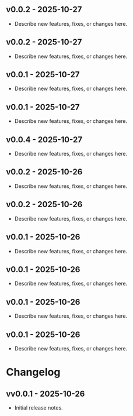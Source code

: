 ## v0.0.2 - 2025-10-27

- Describe new features, fixes, or changes here.

## v0.0.2 - 2025-10-27

- Describe new features, fixes, or changes here.

## v0.0.1 - 2025-10-27

- Describe new features, fixes, or changes here.

## v0.0.1 - 2025-10-27

- Describe new features, fixes, or changes here.

## v0.0.4 - 2025-10-27

- Describe new features, fixes, or changes here.

## v0.0.2 - 2025-10-26

- Describe new features, fixes, or changes here.

## v0.0.2 - 2025-10-26

- Describe new features, fixes, or changes here.

## v0.0.1 - 2025-10-26

- Describe new features, fixes, or changes here.

## v0.0.1 - 2025-10-26

- Describe new features, fixes, or changes here.

## v0.0.1 - 2025-10-26

- Describe new features, fixes, or changes here.

## v0.0.1 - 2025-10-26

- Describe new features, fixes, or changes here.

# Changelog

## vv0.0.1 - 2025-10-26

- Initial release notes.
